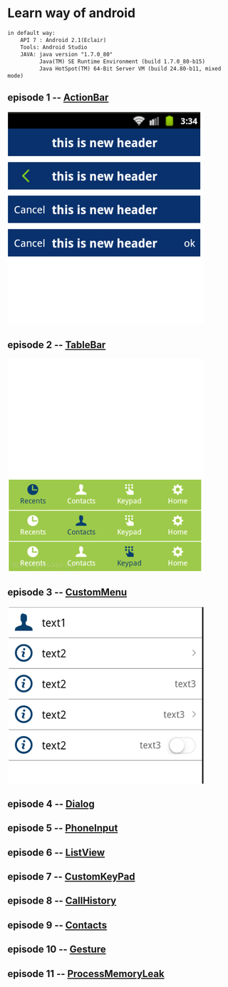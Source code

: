 # Learn way of android 

    in default way:
        API 7 : Android 2.1(Eclair)
        Tools: Android Studio
        JAVA: java version "1.7.0_80"
              Java(TM) SE Runtime Environment (build 1.7.0_80-b15)
              Java HotSpot(TM) 64-Bit Server VM (build 24.80-b11, mixed mode)


## episode 1 -- [ActionBar](/action_bar/ "ActionBar")
![Alt text](/action_bar/sample.png)

## episode 2 -- [TableBar](/table_bar/ "ActionBar or BottomBar")
![Alt text](/table_bar/sample.png)

## episode 3 -- [CustomMenu](/custom_menu/ "Left icon, custom text and Right arrow")
![Alt text](/custom_menu/sample.png)

## episode 4 -- [Dialog](/dialog/ "custom dialog like iphone")

## episode 5 -- [PhoneInput](/phone_input/ "custom phone input")

## episode 6 -- [ListView](/list_view/ "spring and custom item")

## episode 7 -- [CustomKeyPad](/keypad/ "custom keypad like weixin")

## episode 8 -- [CallHistory](/calllogs/ "get call logs or recents calls")

## episode 9 -- [Contacts](/contacts/ "get people group on devices")

## episode 10 -- [Gesture](/gesture/ "move left to finish activity")

## episode 11 -- [ProcessMemoryLeak](/memory_leak/ "manage the leak of handler or http")


